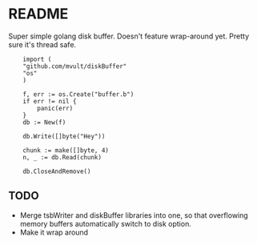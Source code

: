 # README

Super simple golang disk buffer.  Doesn't feature wrap-around yet.  Pretty sure it's thread safe.  

```golang
	import (
	"github.com/mvult/diskBuffer"
	"os"
	)

	f, err := os.Create("buffer.b")
	if err != nil {
		panic(err)
	}
	db := New(f)

	db.Write([]byte("Hey"))

	chunk := make([]byte, 4)
	n, _ := db.Read(chunk)

	db.CloseAndRemove()

```

## TODO
- Merge tsbWriter and diskBuffer libraries into one, so that overflowing memory buffers automatically switch to disk option. 
- Make it wrap around